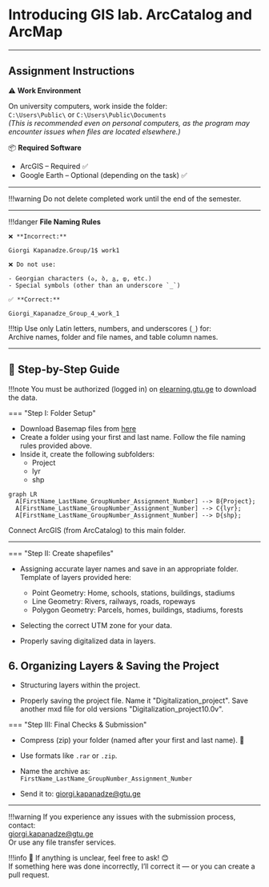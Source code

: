 # Introducing GIS lab. ArcCatalog and ArcMap

---
## Assignment Instructions

⚠️ **Work Environment**

On university computers, work inside the folder:  
`C:\Users\Public\` or `C:\Users\Public\Documents`  
*(This is recommended even on personal computers, as the program may encounter issues when files are located elsewhere.)*

📦 **Required Software**

* ArcGIS – Required ✅  
* Google Earth – Optional (depending on the task) ✅  

---

!!!warning
    Do not delete completed work until the end of the semester.
    
---

!!!danger 
    **File Naming Rules**

    ❌ **Incorrect:**  

    Giorgi Kapanadze.Group/1$ work1  

    ❌ Do not use:

    - Georgian characters (ა, ბ, გ, დ, etc.)  
    - Special symbols (other than an underscore `_`)

    ✅ **Correct:**

    Giorgi_Kapanadze_Group_4_work_1  

!!!tip
    Use only Latin letters, numbers, and underscores (`_`) for:  
    Archive names, folder and file names, and table column names.

---

## 📘 Step-by-Step Guide

!!!note
    You must be authorized (logged in) on [elearning.gtu.ge](https://elearning.gtu.ge) to download the data.

=== "Step I: Folder Setup"
* Download Basemap files from [here](https://elearning.gtu.ge/pluginfile.php/572869/mod_folder/content/0/Basemaps_lyr.zip?forcedownload=1)
* Create a folder using your first and last name. Follow the file naming rules provided above.
* Inside it, create the following subfolders:  
  - Project  
  - lyr 
  - shp  

``` mermaid
graph LR
  A[FirstName_LastName_GroupNumber_Assignment_Number] --> B{Project};
  A[FirstName_LastName_GroupNumber_Assignment_Number] --> C{lyr};
  A[FirstName_LastName_GroupNumber_Assignment_Number] --> D{shp};
```

Connect ArcGIS (from ArcCatalog) to this main folder.

---

=== "Step II: Create shapefiles"
* Assigning accurate layer names and save in an appropriate folder. Template of layers provided here:
    - Point Geometry: Home, schools, stations, buildings, stadiums
    - Line Geometry: Rivers, railways, roads, ropeways
    - Polygon Geometry: Parcels, homes, buildings, stadiums, forests

* Selecting the correct UTM zone for your data.

* Properly saving digitalized data in layers.

## 6. Organizing Layers & Saving the Project

* Structuring layers within the project.

* Properly saving the project file. Name it "Digitalization_project". Save another mxd file for old versions "Digitalization_project10.0v".


=== "Step III: Final Checks & Submission"

* Compress (zip) your folder (named after your first and last name). 💾
* Use formats like `.rar` or `.zip`.
* Name the archive as:  
  `FirstName_LastName_GroupNumber_Assignment_Number`

* Send it to: giorgi.kapanadze@gtu.ge

---

!!!warning
    If you experience any issues with the submission process, contact:  
    giorgi.kapanadze@gtu.ge  
    Or use any file transfer services.

!!!info
    📌 If anything is unclear, feel free to ask! 😊  
    If something here was done incorrectly, I’ll correct it — or you can create a pull request. 